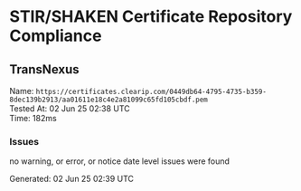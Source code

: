 # STIR/SHAKEN Certificate Repository Compliance

## TransNexus

Name: `https://certificates.clearip.com/0449db64-4795-4735-b359-8dec139b2913/aa01611e18c4e2a81099c65fd105cbdf.pem`\
Tested At: 02 Jun 25 02:38 UTC\
Time: 182ms

### Issues

no warning, or error, or notice date level issues were found

Generated: 02 Jun 25 02:39 UTC